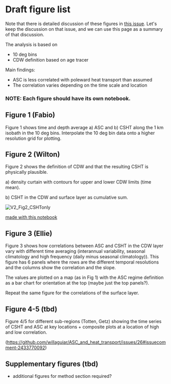 # Draft figure list

Note that there is detailed discussion of these figures in [this issue](https://github.com/willaguiar/ASC_and_heat_transport/issues/26). Let's keep the discussion on that issue, and we can use this page as a summary of that discussion.

The analysis is based on
- 10 deg bins
- CDW definition based on age tracer

Main findings:
- ASC is less correlated with poleward heat transport than assumed
- The correlation varies depending on the time scale and location

### NOTE: Each figure should have its own notebook.

## Figure 1 (Fabio)

Figure 1 shows time and depth average a) ASC and b) CSHT along the 1 km isobath in the 10 deg bins. Interpolate the 10 deg bin data onto a higher resolution grid for plotting. 


## Figure 2 (Wilton)

Figure 2 shows the definition of CDW and that the resulting CSHT is physically plausible.

a) density curtain with contours for upper and lower CDW limits (time mean).

b) CSHT in the CDW and surface layer as cumulative sum.

![V2_Fig2_CSHTonly](https://github.com/user-attachments/assets/7950c25e-6ec9-4542-85bc-76435a07b5df)

[made with this notebook](https://github.com/willaguiar/ASC_and_heat_transport/blob/main/Jupyter/Figure_2.ipynb)

## Figure 3 (Ellie)

Figure 3 shows how correlations between ASC and CSHT in the CDW layer vary with different time averaging (interannual variability, seasonal climatology and high frequency (daily minus seasonal climatology)). This figure has 6 panels where the rows are the different temporal resolutions and the columns show the correlation and the slope.

The values are plotted on a map (as in Fig 1) with the ASC regime definition as a bar chart for orientation at the top (maybe just the top panels?).

Repeat the same figure for the correlations of the surface layer.

## Figure 4-5 (tbd)

Figure 4/5 for different sub-regions (Totten, Getz) showing the time series of CSHT and ASC at key locations + composite plots at a location of high and low correlation.

(https://github.com/willaguiar/ASC_and_heat_transport/issues/26#issuecomment-2433770092)

## Supplementary figures (tbd)

- additional figures for method section required?

